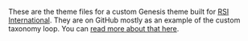 These are the theme files for a custom Genesis theme built for [RSI International](http://rsiinternational.asia/). They are on GitHub mostly as an example of the custom taxonomy loop. You can [read more about that here](http://bradonomics.com/wp-loop-custom-taxonomy/).
